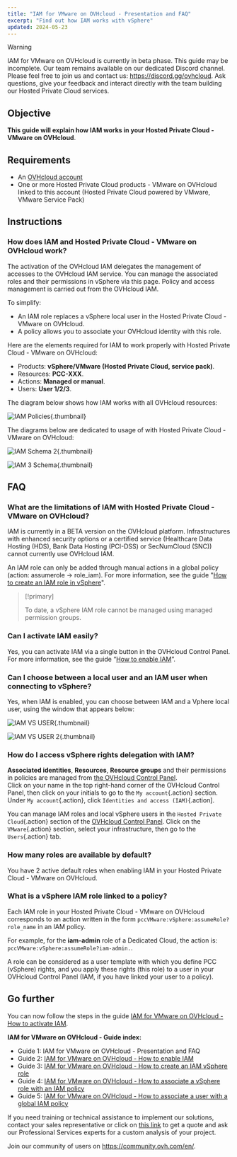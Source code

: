 ```yaml
---
title: "IAM for VMware on OVHcloud - Presentation and FAQ"
excerpt: "Find out how IAM works with vSphere"
updated: 2024-05-23
---
```


> [!warning]
> IAM for VMware on OVHcloud is currently in beta phase.
> This guide may be incomplete. Our team remains available on our dedicated Discord channel. Please feel free to join us and contact us: <https://discord.gg/ovhcloud>. Ask questions, give your feedback and interact directly with the team building our Hosted Private Cloud services.

## Objective

**This guide will explain how IAM works in your Hosted Private Cloud - VMware on OVHcloud**.

## Requirements

- An [OVHcloud account](/pages/account_and_service_management/account_information/ovhcloud-account-creation)
- One or more Hosted Private Cloud products - VMware on OVHcloud linked to this account (Hosted Private Cloud powered by VMware, VMware Service Pack)

## Instructions

### How does IAM and Hosted Private Cloud - VMware on OVHcloud work?

The activation of the OVHcloud IAM delegates the management of accesses to the OVHcloud IAM service. You can manage the associated roles and their permissions in vSphere via this page. Policy and access management is carried out from the OVHcloud IAM.

To simplify:

- An IAM role replaces a vSphere local user in the Hosted Private Cloud - VMware on OVHcloud.
- A policy allows you to associate your OVHcloud identity with this role.

Here are the elements required for IAM to work properly with Hosted Private Cloud - VMware on OVHcloud:

- Products: **vSphere/VMware (Hosted Private Cloud, service pack)**.
- Resources: **PCC-XXX**.
- Actions: **Managed or manual**.
- Users: **User 1/2/3**.

The diagram below shows how IAM works with all OVHcloud resources:

![IAM Policies](images/iam_policies.png){.thumbnail}

The diagrams below are dedicated to usage of with Hosted Private Cloud - VMware on OVHcloud:

![IAM Schema 2](images/iam_vmware_schema_2.png){.thumbnail}

![IAM 3 Schema](images/iam_vmware_schema_3.png){.thumbnail}

## FAQ

### What are the limitations of IAM with Hosted Private Cloud - VMware on OVHcloud?

IAM is currently in a BETA version on the OVHcloud platform. Infrastructures with enhanced security options or a certified service (Healthcare Data Hosting (HDS), Bank Data Hosting (PCI-DSS) or SecNumCloud (SNC)) cannot currently use OVHcloud IAM.

An IAM role can only be added through manual actions in a global policy (action: assumerole -> role_iam). For more information, see the guide "[How to create an IAM role in vSphere](/pages/hosted_private_cloud/hosted_private_cloud_powered_by_vmware/vmware_iam_role_policy)".

> [!primary]
>
> To date, a vSphere IAM role cannot be managed using managed permission groups.

### Can I activate IAM easily?

Yes, you can activate IAM via a single button in the OVHcloud Control Panel. For more information, see the guide “[How to enable IAM](/pages/hosted_private_cloud/hosted_private_cloud_powered_by_vmware/vmware_iam_activation)”.

### Can I choose between a local user and an IAM user when connecting to vSphere?

Yes, when IAM is enabled, you can choose between IAM and a Vphere local user, using the window that appears below:

![IAM VS USER](images/iam_local_user_vs_iam.png){.thumbnail}

![IAM VS USER 2](images/iam_local_user_vs_iam_2.png){.thumbnail}

### How do I access vSphere rights delegation with IAM?

**Associated identities**, **Resources**, **Resource groups** and their permissions in policies are managed from [the OVHcloud Control Panel](/links/manager).<br>
Click on your name in the top right-hand corner of the OVHcloud Control Panel, then click on your initials to go to the `My account`{.action} section.<br>
Under `My account`{.action}, click `Identities and access (IAM)`{.action].

You can manage IAM roles and local vSphere users in the `Hosted Private Cloud`{.action} section of the [OVHcloud Control Panel](/links/manager).
Click on the `VMware`{.action} section, select your infrastructure, then go to the `Users`{.action} tab.

### How many roles are available by default?

You have 2 active default roles when enabling IAM in your Hosted Private Cloud - VMware on OVHcloud.

### What is a vSphere IAM role linked to a policy?

Each IAM role in your Hosted Private Cloud - VMware on OVHcloud corresponds to an action written in the form `pccVMware:vSphere:assumeRole?role_name` in an IAM policy.

For example, for the **iam-admin** role of a Dedicated Cloud, the action is: `pccVMware:vSphere:assumeRole?iam-admin.`.

A role can be considered as a user template with which you define PCC (vSphere) rights, and you apply these rights (this role) to a user in your OVHcloud Control Panel (IAM, if you have linked your user to a policy).

## Go further

You can now follow the steps in the guide [IAM for VMware on OVHcloud - How to activate IAM](/pages/hosted_private_cloud/hosted_private_cloud_powered_by_vmware/vmware_iam_activation).

**IAM for VMware on OVHcloud - Guide index:**

- Guide 1: IAM for VMware on OVHcloud - Presentation and FAQ
- Guide 2: [IAM for VMware on OVHcloud - How to enable IAM](/pages/hosted_private_cloud/hosted_private_cloud_powered_by_vmware/vmware_iam_activation)
- Guide 3: [IAM for VMware on OVHcloud - How to create an IAM vSphere role](/pages/hosted_private_cloud/hosted_private_cloud_powered_by_vmware/vmware_iam_role)
- Guide 4: [IAM for VMware on OVHcloud - How to associate a vSphere role with an IAM policy](/pages/hosted_private_cloud/hosted_private_cloud_powered_by_vmware/vmware_iam_role_policy)
- Guide 5: [IAM for VMware on OVHcloud - How to associate a user with a global IAM policy](/pages/hosted_private_cloud/hosted_private_cloud_powered_by_vmware/vmware_iam_user_policy)

If you need training or technical assistance to implement our solutions, contact your sales representative or click on [this link](https://www.ovhcloud.com/de/professional-services/) to get a quote and ask our Professional Services experts for a custom analysis of your project.

Join our community of users on <https://community.ovh.com/en/>.
